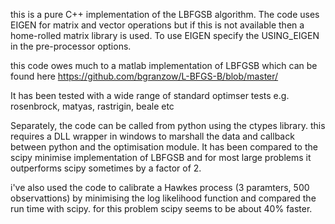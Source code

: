 this is a pure C++ implementation of the LBFGSB algorithm. The code uses EIGEN for matrix and vector
operations but if this is not available then a home-rolled matrix library is used. To use EIGEN specify
the USING_EIGEN in the pre-processor options. 

this code owes much to a matlab implementation of LBFGSB which can be found here 
https://github.com/bgranzow/L-BFGS-B/blob/master/

It has been tested with a wide range of standard optimser tests e.g. rosenbrock, matyas, rastrigin, beale etc

Separately, the code can be called from python using the ctypes library. this requires a DLL wrapper in windows 
to marshall the data and callback between python and the optimisation module. It has been compared to the scipy minimise 
implementation of LBFGSB and for most large problems it outperforms scipy sometimes by a factor of 2. 

i've also used the code to calibrate a Hawkes process (3 paramters, 500 observattions) by minimising the log likelihood function and compared
the run time with scipy. for this problem scipy seems to be about 40% faster.
